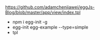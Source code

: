 https://github.com/adamchenjiawei/eggJs-Blog/blob/master/app/view/index.tpl
- npm i egg-init -g
- egg-init egg-example --type=simple
- tpl
